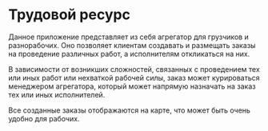 # Трудовой ресурс

Данное приложение представляет из себя агрегатор для грузчиков и разнорабочих.
Оно позволяет клиентам создавать и размещать заказы на проведение различных работ, а исполнителям откликаться на них.

В зависимости от возникших сложностей, связанных с проведением тех или иных работ или нехваткой рабочей силы,
заказ может курироваться менеджером агрегатора, который может напрямую назначать на заказ тех или иных исполнителей.

Все созданные заказы отображаются на карте, что может быть очень удобно для рабочих.
